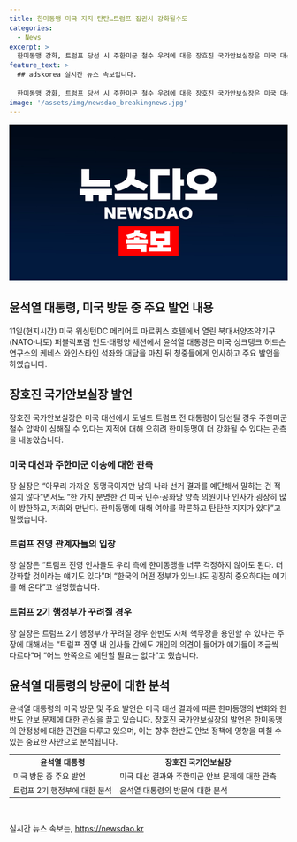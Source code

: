 ```yaml
---
title: 한미동맹 미국 지지 탄탄…트럼프 집권시 강화될수도
categories:
  - News
excerpt: >
  한미동맹 강화, 트럼프 당선 시 주한미군 철수 우려에 대응 장호진 국가안보실장은 미국 대선 결과에 따른 주한미군 철수 우려에 대해, 한미동맹이 더 강화될 것이라는 관측을 제시했다. 실장은 양당 의원 및 인사들의 한미동맹 지지를 강조하며, 또한 트럼프 2기 행정부의 핵무장 용인 주장에 대해 다양한 의견이 존재한다고 강조했다. 해당 발언은 당선 결과에 따른 변화를 대비하고 있는 것으로 해석된다.
feature_text: >
  ## adskorea 실시간 뉴스 속보입니다.

  한미동맹 강화, 트럼프 당선 시 주한미군 철수 우려에 대응 장호진 국가안보실장은 미국 대선 결과에 따른 주한미군 철수 우려에 대해, 한미동맹이 더 강화될 것이라는 관측을 제시했다. 실장은 양당 의원 및 인사들의 한미동맹 지지를 강조하며, 또한 트럼프 2기 행정부의 핵무장 용인 주장에 대해 다양한 의견이 존재한다고 강조했다. 해당 발언은 당선 결과에 따른 변화를 대비하고 있는 것으로 해석된다.
image: '/assets/img/newsdao_breakingnews.jpg'
---
```


<p><img src="/assets/img/newsdao_breakingnews.jpg" alt="adskorea 속보" /></p>

<h2>윤석열 대통령, 미국 방문 중 주요 발언 내용</h2>

<p data-ke-size="size16">11일(현지시간) 미국 워싱턴DC 메리어트 마르퀴스 호텔에서 열린 북대서양조약기구(NATO·나토) 퍼블릭포럼 인도·태평양 세션에서 윤석열 대통령은 미국 싱크탱크 허드슨연구소의 케네스 와인스타인 석좌와 대담을 마친 뒤 청중들에게 인사하고 주요 발언을 하였습니다.</p>

<h2 data-ke-size="size26">장호진 국가안보실장 발언</h2>

<p data-ke-size="size16">장호진 국가안보실장은 미국 대선에서 도널드 트럼프 전 대통령이 당선될 경우 주한미군 철수 압박이 심해질 수 있다는 지적에 대해 오히려 한미동맹이 더 강화될 수 있다는 관측을 내놓았습니다.</p>

<h3>미국 대선과 주한미군 이송에 대한 관측</h3>

<p data-ke-size="size16">장 실장은 “아무리 가까운 동맹국이지만 남의 나라 선거 결과를 예단해서 말하는 건 적절치 않다”면서도 “한 가지 분명한 건 미국 민주·공화당 양측 의원이나 인사가 굉장히 많이 방한하고, 저희와 만난다. 한미동맹에 대해 여야를 막론하고 탄탄한 지지가 있다”고 말했습니다.</p>

<h3>트럼프 진영 관계자들의 입장</h3>

<p data-ke-size="size16">장 실장은 “트럼프 진영 인사들도 우리 측에 한미동맹을 너무 걱정하지 않아도 된다. 더 강화할 것이라는 얘기도 있다”며 “한국의 어떤 정부가 있느냐도 굉장히 중요하다는 얘기를 해 온다”고 설명했습니다.</p>

<h3>트럼프 2기 행정부가 꾸려질 경우</h3>

<p data-ke-size="size16">장 실장은 트럼프 2기 행정부가 꾸려질 경우 한반도 자체 핵무장을 용인할 수 있다는 주장에 대해서는 “트럼프 진영 내 인사들 간에도 개인의 의견이 들어가 얘기들이 조금씩 다르다”며 “어느 한쪽으로 예단할 필요는 없다”고 했습니다.</p>

<h2 data-ke-size="size26">윤석열 대통령의 방문에 대한 분석</h2>

<p data-ke-size="size16">윤석열 대통령의 미국 방문 및 주요 발언은 미국 대선 결과에 따른 한미동맹의 변화와 한반도 안보 문제에 대한 관심을 끌고 있습니다. 장호진 국가안보실장의 발언은 한미동맹의 안정성에 대한 관건을 다루고 있으며, 이는 향후 한반도 안보 정책에 영향을 미칠 수 있는 중요한 사안으로 분석됩니다.</p>

<table>
    <tr>
        <td style="text-align: center; height: 17px;"><b>윤석열 대통령</b></td>
        <td style="text-align: center; height: 17px;"><b>장호진 국가안보실장</b></td>
    </tr>
    <tr>
        <td>미국 방문 중 주요 발언</td>
        <td>미국 대선 결과와 주한미군 안보 문제에 대한 관측</td>
    </tr>
    <tr>
        <td>트럼프 2기 행정부에 대한 분석</td>
        <td>윤석열 대통령의 방문에 대한 분석</td>
  </tr>
</table>

<p data-ke-size="size16">&nbsp;</p>
실시간 뉴스 속보는, <a href="https://newsdao.kr" rel="dofollow">https://newsdao.kr</a>


